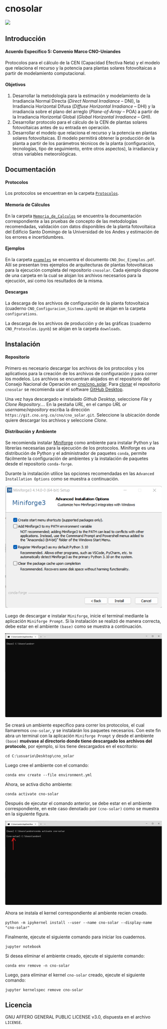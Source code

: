 # cnosolar

<img src='./Protocolos/Uniandes-CNO2.png' width='500' />
 
## Introducción

#### Acuerdo Específico 5: Convenio Marco CNO-Uniandes

Protocolos para el cálculo de la CEN (Capacidad Efectiva Neta) y el modelo que relaciona el recurso y la potencia para plantas solares fotovoltaicas a partir de modelamiento computacional.

#### Objetivos

1. Desarrollar la metodología para la estimación y modelamiento de la Irradiancia Normal Directa (*Direct Normal Irradiance* – DNI), la Irradiancia Horizontal Difusa (*Diffuse Horizontal Irradiance* – DHI) y la irradiancia sobre el plano del arreglo (*Plane-of-Array* – POA) a partir de la Irradiancia Horizontal Global (*Global Horizontal Irradiance* – GHI).
2. Desarrollar protocolo para el cálculo de la CEN de plantas solares fotovoltaicas antes de su entrada en operación.
3. Desarrollar el modelo que relaciona el recurso y la potencia en plantas solares fotovoltaicas. El modelo permitirá obtener la producción de la planta a partir de los parámetros técnicos de la planta (configuración, tecnologías, tipo de seguimiento, entre otros aspectos), la irradiancia y otras variables meteorológicas.

## Documentación

#### Protocolos
Los protocolos se encuentran en la carpeta [`Protocolos`](https://git.cno.org.co/cno/cno_solar/-/tree/main/Protocolos). 

#### Memoria de Cálculos
En la carpeta [`Memoria_de_Calculos`](https://git.cno.org.co/cno/cno_solar/-/tree/main/Memoria_de_Calculos) se encuentra la documentación correspondiente a las pruebas de concepto de las metodologías recomendadas, validación con datos disponibles de la planta fotovoltaica del Edificio Santo Domingo de la Universidad de los Andes y estimación de los errores e incertidumbres.

#### Ejemplos
En la carpeta [`examples`](https://git.cno.org.co/cno/cno_solar/-/tree/main/examples) se encuentra el documento `CNO_Doc_Ejemplos.pdf`. Allí se presentan tres ejemplos de arquitecturas de plantas fotovoltaicas para la ejecución completa del repositorio `cnosolar`. Cada ejemplo dispone de una carpeta en la cual se alojan los archivos necesarios para la ejecución, así como los resultados de la misma.

#### Descargas
La descarga de los archivos de configuración de la planta fotovoltaica (cuaderno `CNO_Configuracion_Sistema.ipynb`) se alojan en la carpeta `configurations`. 

La descarga de los archivos de producción y de las gráficas (cuaderno `CNO_Protocolos.ipynb`) se alojan en la carpeta `downloads`.

## Instalación

#### Repositorio

Primero es necesario descargar los archivos de los protocolos y los aplicativos para la creación de los archivos de configuración y para correr los modelos. Los archivos se encuentran alojados en el repositorio del Consejo Nacional de Operación en [cno/cno_solar](https://git.cno.org.co/cno/cno_solar). Para [clonar](https://docs.github.com/es/repositories/creating-and-managing-repositories/cloning-a-repository) el repositorio `cnosolar` se recomienda usar el software [GitHub Desktop](https://desktop.github.com/). 

Una vez haya descargado e instalado *Github Desktop*, seleccione *File* y *Clone Repository...*. En la pestaña *URL*, en el campo *URL or username/repository* escriba la dirección `https://git.cno.org.co/cno/cno_solar.git`. Seleccione la ubicación donde quiere descargar los archivos y seleccione *Clone*. 

#### Distribución y Ambiente

Se recomienda instalar [Miniforge](https://github.com/conda-forge/miniforge) como ambiente para instalar Python y las librerías necesarias para la ejecución de los protocolos. Miniforge es una distribución de Python y el administrador de paquetes `conda`, permite fácilmente la configuración de ambientes y la instalación de paquetes desde el repositorio `conda-forge`.

Durante la instalación utilice las opciones recomendadas en las `Advanced Installation Options` como se muestra a continuación.

![conda-forge/miniforge](images/conda-forge.png)

Luego de descargar e instalar `Miniforge`, inicie el terminal mediante la aplicación `Miniforge Prompt`. Si la instalación se realizó de manera correcta, debe estar en el ambiente `(base)` como se muestra a continuación. 

![base-env](images/base-env.png)

Se creará un ambiente específico para correr los protocolos, el cual llamaremos `cno-solar`, y se instalarán los paquetes necesarios. Con este fin abra un terminal con la aplicación `Miniforge Prompt` y desde el ambiente `(base)` **muévase al directorio donde tiene descargado los archivos del protocolo**, por ejemplo, si los tiene descargados en el escritorio:

```terminal
cd C:\usuario\Desktop\cno_solar
```

Luego cree el ambiente con el comando:

```terminal
conda env create --file environment.yml
```
Ahora, se activa dicho ambiente:

```terminal
conda activate cno-solar
```

Después de ejecutar el comando anterior, se debe estar en el ambiente correspondiente, en este caso denotado por `(cno-solar)` como se muestra en la siguiente figura.

![cno-solar-env](images/cno-solar-env.png)

Ahora se instala el kernel correspondiente al ambiente recien creado.

```terminal
python -m ipykernel install --user --name cno-solar --display-name "cno-solar"
```

Finalmente, ejecute el siguiente comando para iniciar los cuadernos. 

```terminal
jupyter notebook
```

Si desea eliminar el ambiente creado, ejecute el siguiente comando:

```terminal
conda env remove -n cno-solar
```

Luego, para eliminar el kernel `cno-solar` creado, ejecute el siguiente comando:

```terminal
jupyter kernelspec remove cno-solar
```

## Licencia

GNU AFFERO GENERAL PUBLIC LICENSE v3.0, dispuesta en el archivo `LICENSE`.
